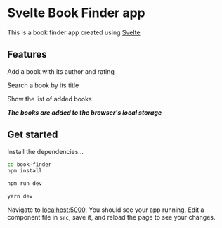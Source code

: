 # Svelte Book Finder app

This is a book finder app created using [Svelte](https://svelte.dev)

## Features

Add a book with its author and rating

Search a book by its title

Show the list of added books

**_The books are added to the browser's local storage_**

## Get started

Install the dependencies...

```bash
cd book-finder
npm install
```

```bash
npm run dev
```

```bash
yarn dev
```

Navigate to [localhost:5000](http://localhost:5000). You should see your app running. Edit a component file in `src`, save it, and reload the page to see your changes.
